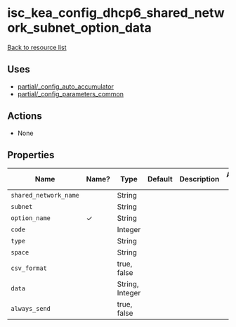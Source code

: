 # isc_kea_config_dhcp6_shared_network_subnet_option_data

[Back to resource list](../README.md#resources)

## Uses

- [partial/_config_auto_accumulator](partial/isc_kea__config_auto_accumulator.md)
- [partial/_config_parameters_common](partial/isc_kea__config_parameters_common.md)

## Actions

- None

## Properties

| Name                  | Name? | Type            | Default | Description | Allowed Values |
| --------------------- | ----- | --------------- | ------- | ----------- | -------------- |
| `shared_network_name` |       | String          |         |             |                |
| `subnet`              |       | String          |         |             |                |
| `option_name`         | ✓     | String          |         |             |                |
| `code`                |       | Integer         |         |             |                |
| `type`                |       | String          |         |             |                |
| `space`               |       | String          |         |             |                |
| `csv_format`          |       | true, false     |         |             |                |
| `data`                |       | String, Integer |         |             |                |
| `always_send`         |       | true, false     |         |             |                |

